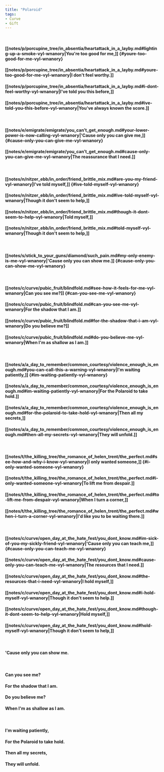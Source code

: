 ```yaml
---
title: "Polaroid"
tags:
- Curve
- Gift
---
```

&nbsp;
#### [[notes/p/porcupine_tree/in_absentia/heartattack_in_a_layby.md#lighting-up-a-smoke-vyl-wnanory|You're too good for me,]] {#youre-too-good-for-me-vyl-wnanory}
#### [[notes/p/porcupine_tree/in_absentia/heartattack_in_a_layby.md#youre-too-good-for-me-vyl-wnanory|I don't feel worthy.]]
#### [[notes/p/porcupine_tree/in_absentia/heartattack_in_a_layby.md#i-dont-feel-worthy-vyl-wnanory|I've told you this before,]]
#### [[notes/p/porcupine_tree/in_absentia/heartattack_in_a_layby.md#ive-told-you-this-before-vyl-wnanory|You've always known the score.]]
&nbsp;
#### [[notes/e/emigrate/emigrate/you_can’t_get_enough.md#your-lower-power-is-now-calling-vyl-wnanory|'Cause only you can give me,]] {#cause-only-you-can-give-me-vyl-wnanory}
#### [[notes/e/emigrate/emigrate/you_can’t_get_enough.md#cause-only-you-can-give-me-vyl-wnanory|The reassurance that I need.]]
&nbsp;
#### [[notes/n/nitzer_ebb/in_order/friend_brittle_mix.md#are-you-my-friend-vyl-wnanory|I've told myself,]] {#ive-told-myself-vyl-wnanory}
#### [[notes/n/nitzer_ebb/in_order/friend_brittle_mix.md#ive-told-myself-vyl-wnanory|Though it don't seem to help,]]
#### [[notes/n/nitzer_ebb/in_order/friend_brittle_mix.md#though-it-dont-seem-to-help-vyl-wnanory|Told myself,]]
#### [[notes/n/nitzer_ebb/in_order/friend_brittle_mix.md#told-myself-vyl-wnanory|Though it don't seem to help,]]
&nbsp;
#### [[notes/s/stick_to_your_guns/diamond/such_pain.md#my-only-enemy-is-me-vyl-wnanory|'Cause only you can show me.]] {#cause-only-you-can-show-me-vyl-wnanory}
&nbsp;
#### [[notes/c/curve/pubic_fruit/blindfold.md#see-how-it-feels-for-me-vyl-wnanory|Can you see me?]] {#can-you-see-me-vyl-wnanory}
#### [[notes/c/curve/pubic_fruit/blindfold.md#can-you-see-me-vyl-wnanory|For the shadow that I am.]]
#### [[notes/c/curve/pubic_fruit/blindfold.md#for-the-shadow-that-i-am-vyl-wnanory|Do you believe me?]]
#### [[notes/c/curve/pubic_fruit/blindfold.md#do-you-believe-me-vyl-wnanory|When I'm as shallow as I am.]]
&nbsp;
#### [[notes/a/a_day_to_remember/common_courtesy/violence_enough_is_enough.md#you-can-call-this-a-warning-vyl-wnanory|I'm waiting patiently,]] {#im-waiting-patiently-vyl-wnanory}
#### [[notes/a/a_day_to_remember/common_courtesy/violence_enough_is_enough.md#im-waiting-patiently-vyl-wnanory|For the Polaroid to take hold.]]
#### [[notes/a/a_day_to_remember/common_courtesy/violence_enough_is_enough.md#for-the-polaroid-to-take-hold-vyl-wnanory|Then all my secrets,]]
#### [[notes/a/a_day_to_remember/common_courtesy/violence_enough_is_enough.md#then-all-my-secrets-vyl-wnanory|They will unfold.]]
&nbsp;
#### [[notes/t/the_killing_tree/the_romance_of_helen_trent/the_perfect.md#see-how-and-why-i-know-vyl-wnanory|I only wanted someone,]] {#i-only-wanted-someone-vyl-wnanory}
#### [[notes/t/the_killing_tree/the_romance_of_helen_trent/the_perfect.md#i-only-wanted-someone-vyl-wnanory|To lift me from despair.]]
#### [[notes/t/the_killing_tree/the_romance_of_helen_trent/the_perfect.md#to-lift-me-from-despair-vyl-wnanory|When I turn a corner,]]
#### [[notes/t/the_killing_tree/the_romance_of_helen_trent/the_perfect.md#when-i-turn-a-corner-vyl-wnanory|I'd like you to be waiting there.]]
&nbsp;
#### [[notes/c/curve/open_day_at_the_hate_fest/you_dont_know.md#im-sick-of-you-my-sickly-friend-vyl-wnanory|'Cause only you can teach me,]] {#cause-only-you-can-teach-me-vyl-wnanory}
#### [[notes/c/curve/open_day_at_the_hate_fest/you_dont_know.md#cause-only-you-can-teach-me-vyl-wnanory|The resources that I need.]]
#### [[notes/c/curve/open_day_at_the_hate_fest/you_dont_know.md#the-resources-that-i-need-vyl-wnanory|I hold myself,]]
#### [[notes/c/curve/open_day_at_the_hate_fest/you_dont_know.md#i-hold-myself-vyl-wnanory|Though it don't seem to help.]]
#### [[notes/c/curve/open_day_at_the_hate_fest/you_dont_know.md#though-it-dont-seem-to-help-vyl-wnanory|Hold myself,]]
#### [[notes/c/curve/open_day_at_the_hate_fest/you_dont_know.md#hold-myself-vyl-wnanory|Though it don't seem to help,]]
&nbsp;
#### 'Cause only you can show me.
&nbsp;
#### Can you see me?
#### For the shadow that I am.
#### Do you believe me?
#### When I'm as shallow as I am.
&nbsp;
#### I'm waiting patiently,
#### For the Polaroid to take hold.
#### Then all my secrets,
#### They will unfold.

